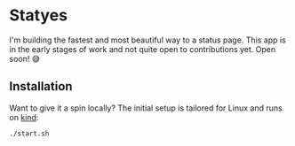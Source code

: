 # Statyes
I'm building the fastest and most beautiful way to a status page.
This app is in the early stages of work and not quite open to contributions yet. Open soon! 😅

## Installation
Want to give it a spin locally? The initial setup is tailored for Linux and runs on [kind](https://kind.sigs.k8s.io/):
```
./start.sh
```